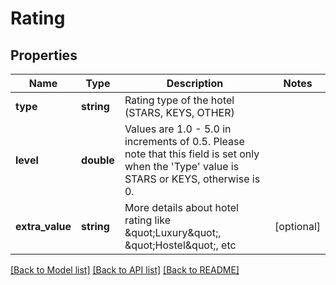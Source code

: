 # Rating

## Properties
Name | Type | Description | Notes
------------ | ------------- | ------------- | -------------
**type** | **string** | Rating type of the hotel (STARS, KEYS, OTHER) | 
**level** | **double** | Values are 1.0 - 5.0 in increments of 0.5.              Please note that this field is set only when the &#39;Type&#39; value is STARS or KEYS, otherwise is 0. | 
**extra_value** | **string** | More details about hotel rating like \&quot;Luxury\&quot;, \&quot;Hostel\&quot;, etc | [optional] 

[[Back to Model list]](../README.md#documentation-for-models) [[Back to API list]](../README.md#documentation-for-api-endpoints) [[Back to README]](../README.md)


